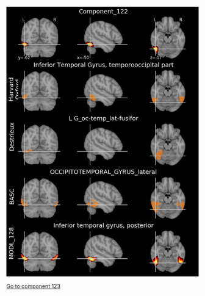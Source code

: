 


![122](preliminary/122.jpg "Component 122")

[Go to component 123](https://parietal-inria.github.io/MODL_atlas/1024/123 "Component 123")